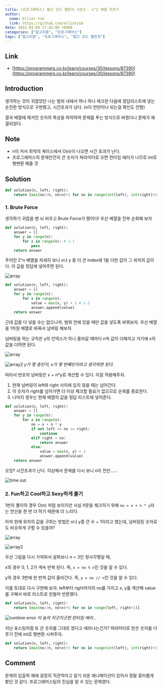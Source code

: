 ```yaml
---
title: (프로그래머스) 월간 코드 챌린지 시즌3 - n^2 배열 자르기
author:
  name: Elliot Yim
  link: https://github.com/elliotyim
date: 2022-03-04 17:43:00 +0900
categories: ["알고리즘", "프로그래머스"]
tags: ["알고리즘", "프로그래머스", "월간 코드 챌린지"]
---
```


## Link

- [https://programmers.co.kr/learn/courses/30/lessons/87390](https://programmers.co.kr/learn/courses/30/lessons/87390)

## Introduction

생각하는 것이 귀찮았던 나는 범위 내에서 하나 하나 체크한 다음에 정답리스트에 넣는 순진한 방식으로 구현했고, 시간초과가 났다. (n이 천만이나 되는걸 확인도 안함)

결국 배열에 매겨진 숫자의 특성을 파악하여 문제를 푸는 방식으로 바꿨더니 문제가 해결되었다.

## Note

- n이 커서 최악의 케이스에서 O(n)이 나오면 시간 초과가 난다.
- 프로그래머스의 문제인건지 큰 숫자가 파라미터로 오면 런타임 에러가 나므로 int로 형변환 해줄 것

## Solution

```python
def solution(n, left, right):
    return [max(no//n, no%n)+1 for no in range(int(left), int(right)+1)]
```

### 1. Brute Force

생각하기 귀찮을 땐 뇌 비우고 Brute Force가 짱이다! 우선 배열을 전부 순회해 보자

```python
def solution(n, left, right):
    answer = []
    for y in range(n):
        for x in range(n): # 1-1
            pass
    return answer
```

주어진 2^n 배열을 자세히 보니 x나 y 중 더 큰 Index에 1을 더한 값이 그 위치의 값이다. 이 값을 정답에 넣어주면 된다.

![array](/assets/img/algorithm/programmers/practice/slicing-n-square-array/array.png)

```python
def solution(n, left, right):
    answer = []
    for y in range(n):
        for x in range(n):
            value = max(x, y) + 1 # 1-2
            answer.append(value)
    return answer
```

근데 값을 다 넣을 수는 없으니까, 범위 안에 있을 때만 값을 넣도록 바꿔보자. 우선 배열을 1차원 배열로 바꿔서 넘버링 해보자.

넘버링을 하는 규칙은 y의 인덱스가 하나 올라갈 때마다 n씩 값이 더해지고 거기에 x의 값을 더하면 된다.

![array](/assets/img/algorithm/programmers/practice/slicing-n-square-array/array.png)

![array2](/assets/img/algorithm/programmers/practice/slicing-n-square-array/array2.png)
_y가 몇 층인지, x가 몇 번째인지라고 생각하면 된다._

따라서 번호의 넘버링은 x + n\*y로 계산할 수 있다. 이걸 적용해주자.

1. 현재 넘버링이 left와 right 사이에 있지 않을 때는 넘어간다.
2. 이 숫자가 right를 넘어가면 더 이상 체크할 필요가 없으므로 순회를 종료한다.
3. 나머지 경우는 현재 배열의 값을 정답 리스트에 넣어준다.

```python
def solution(n, left, right):
    answer = []
    for y in range(n):
        for x in range(n):
            no = x + n * y
            if not left <= no <= right:
                continue
            elif right < no:
                return answer
            else:
                value = max(x, y) + 1
                answer.append(value)
    return answer
```

오잉? 시간초과가 난다. 이상해서 문제를 다시 보니 n이 천만......

![time out](/assets/img/algorithm/programmers/practice/slicing-n-square-array/time-out.png)

### 2. Fun하고 Cool하고 Sexy하게 풀기

1번의 풀이의 경우 O(n) 처럼 보이지만 사실 if문을 체크하기 위해 `no = x + n * y`라는 연산을 한 번 더 하기 때문에 더 느리다.

아까 현재 위치의 값을 구하는 방법은 x나 y중 큰 수 + 1이라고 했는데, 넘버링된 숫자로도 비슷하게 구할 수 있을까?

![array](/assets/img/algorithm/programmers/practice/slicing-n-square-array/array.png)

![array2](/assets/img/algorithm/programmers/practice/slicing-n-square-array/array2.png)

우선 그림을 다시 가져와서 살펴보니 n = 3인 정사각형일 때,

x의 경우 0, 1, 2가 계속 반복 된다. 즉, `x = no % n`인 것을 알 수 있다.

y의 경우 3번에 한 번씩 값이 올라간다. 즉, `y = no // n`인 것을 알 수 있다.

이를 토대로 다시 구현해 보자. left부터 right까지의 no를 가지고 x, y를 계산해 value를 구해서 바로 리스트로 만들어 반환했다.

```python
def solution(n, left, right):
    return [max(no//n, no%n)+1 for no in range(left, right+1)]
```

![runtime error](/assets/img/algorithm/programmers/practice/slicing-n-square-array/runtime-error.png)
_이 놈의 지긋지긋한 런타임 에러..._

지난 포스팅처럼 또 큰 숫자를 그대로 썼다고 에러나는건가? 파라미터로 받은 숫자를 다루기 전에 int로 형변환 시켜주자.

```python
def solution(n, left, right):
    return [max(no//n, no%n)+1 for no in range(int(left), int(right)+1)]
```

## Comment

문제의 입출력 예에 굉장히 직관적이고 알기 쉬운 애니메이션이 있어서 정말 흥미롭게 봤던 것 같다. 프로그래머스팀의 진심을 알 수 있는 문제였다.
